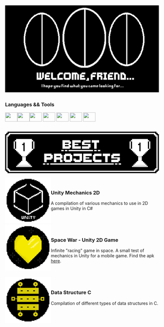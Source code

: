 <p align="center">
<img align="center" src="https://github.com/heloisaPazeti/heloisaPazeti/blob/main/Github%20Welcome.gif"/>
</p>

##

### Languages ​&& Tools 
<img height="30" width="40" src="https://cdn.jsdelivr.net/gh/devicons/devicon/icons/csharp/csharp-line.svg"><img height="30" width="40" src="https://cdn.jsdelivr.net/gh/devicons/devicon/icons/c/c-line.svg"><img height="30" width="40" src="https://cdn.jsdelivr.net/gh/devicons/devicon/icons/unity/unity-original.svg" /> 
<img height="30" width="40" src="https://cdn.jsdelivr.net/gh/devicons/devicon/icons/flutter/flutter-original.svg" />
<img height="30" width="40" src="https://cdn.jsdelivr.net/gh/devicons/devicon/icons/androidstudio/androidstudio-original.svg" />
<img height="30" width="40" src="https://cdn.jsdelivr.net/gh/devicons/devicon/icons/html5/html5-original-wordmark.svg" />
<img height="30" width="40" src="https://cdn.jsdelivr.net/gh/devicons/devicon/icons/javascript/javascript-plain.svg" />

##

<p align="center">
  <img align="center" height="136" width="512" src="https://github.com/heloisaPazeti/heloisaPazeti/blob/main/BestProjectsFinal.png"/>
</p>

<p>
  <a href="https://github.com/heloisaPazeti/UnityMechanics2D">
  <img align="left" height="150" width="150" src="https://github.com/heloisaPazeti/heloisaPazeti/blob/main/UnityProjectImage.png" />
  </a>

  <br>
  
  ### Unity Mechanics 2D

  A compilation of various mechanics to use in 2D games in Unity in C#

  <br>

</p>

<p>
  
  <a href="https://github.com/heloisaPazeti/SpaceWar">
  <img align="left" height="150" width="150" src="https://github.com/heloisaPazeti/heloisaPazeti/blob/main/SpaceWarIcon.png" />
  </a>

  <br>
  
  ### Space War - Unity 2D Game

  Infinite "racing" game in space. A small test of mechanics in Unity for a mobile game. Find the apk <a href="https://singularityy.itch.io/space-war">here</a>.

  <br>
  
</p>

<p>
  
  <a href="https://github.com/heloisaPazeti/PacManC/tree/main">
  <img align="left" height="150" width="150" src="https://github.com/heloisaPazeti/heloisaPazeti/blob/main/DataStructure.png" />
  </a>

  <br>
  
  ### Data Structure C

  Compilation of different types of data structures in C.

  <br>
  
</p>
